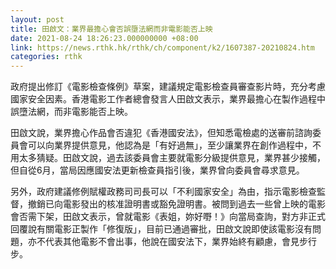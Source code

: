 ```yaml
---
layout: post
title: 田啟文：業界最擔心會否誤墮法網而非電影能否上映
date: 2021-08-24 18:26:23.000000000 +08:00
link: https://news.rthk.hk/rthk/ch/component/k2/1607387-20210824.htm
categories: rthk
---
```


政府提出修訂《電影檢查條例》草案，建議規定電影檢查員審查影片時，充分考慮國家安全因素。香港電影工作者總會發言人田啟文表示，業界最擔心在製作過程中誤墮法網，而非電影能否上映。

田啟文說，業界擔心作品會否違犯《香港國安法》，但知悉電檢處的送審前諮詢委員會可以向業界提供意見，他認為是「有好過無」，至少讓業界在創作過程中，不用太多猜疑。田啟文說，過去該委員會主要就電影分級提供意見，業界甚少接觸，但自從6月，當局因應國安法更新檢查員指引後，業界曾向委員會尋求意見。

另外，政府建議修例賦權政務司司長可以「不利國家安全」為由，指示電影檢查監督，撤銷已向電影發出的核准證明書或豁免證明書。被問到過去一些曾上映的電影會否需下架，田啟文表示，曾就電影《表姐，妳好嘢！》向當局查詢，對方非正式回覆說有關電影正製作「修復版」，目前已通過審批，田啟文說即使該電影沒有問題，亦不代表其他電影不會出事，他說在國安法下，業界始終有顧慮，會見步行步。
